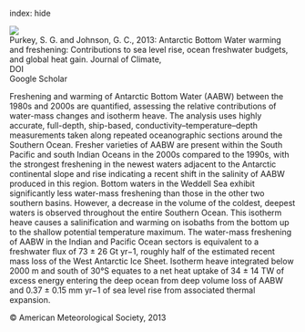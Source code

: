 index: hide

<div class="Citation">
    <div class="Citation-thumb CitationThumb-linked"  data-href="https://doi.org/10.1175/jcli-d-12-00834.1">
      <img src="https://static.claimspace.cloud/climate-study-static/refs/thumbs/3/Purkey_and_Johnson_2013-thumb.png" />
    </div>

  <div class="Citation-body">
    <div class="Citation-text">Purkey, S. G. and Johnson, G. C., 2013: Antarctic Bottom Water warming and freshening: Contributions to sea level rise, ocean freshwater budgets, and global heat gain. <span class="Article-journal">Journal of Climate, </span><span class="Article-volume"></span></div>
    <div class="Citation-links">
      <div class="CitationLink" data-href="https://doi.org/10.1175/jcli-d-12-00834.1">
        <div class="CitationLink-icon CitationLink-Doi"></div>
        <div class="CitationLink-text">DOI</div>
      </div>
      <div class="CitationLink" data-href="https://scholar.google.com/scholar?q=10.1175/jcli-d-12-00834.1">
        <div class="CitationLink-icon CitationLink-Scholar"></div>
        <div class="CitationLink-text">Google Scholar</div>
      </div>
    </div>
  </div>
</div>

Freshening and warming of Antarctic Bottom Water (AABW) between the 1980s and 2000s are quantified, assessing the relative contributions of water-mass changes and isotherm heave. The analysis uses highly accurate, full-depth, ship-based, conductivity–temperature–depth measurements taken along repeated oceanographic sections around the Southern Ocean. Fresher varieties of AABW are present within the South Pacific and south Indian Oceans in the 2000s compared to the 1990s, with the strongest freshening in the newest waters adjacent to the Antarctic continental slope and rise indicating a recent shift in the salinity of AABW produced in this region. Bottom waters in the Weddell Sea exhibit significantly less water-mass freshening than those in the other two southern basins. However, a decrease in the volume of the coldest, deepest waters is observed throughout the entire Southern Ocean. This isotherm heave causes a salinification and warming on isobaths from the bottom up to the shallow potential temperature maximum. The water-mass freshening of AABW in the Indian and Pacific Ocean sectors is equivalent to a freshwater flux of 73 ± 26 Gt yr−1, roughly half of the estimated recent mass loss of the West Antarctic Ice Sheet. Isotherm heave integrated below 2000 m and south of 30°S equates to a net heat uptake of 34 ± 14 TW of excess energy entering the deep ocean from deep volume loss of AABW and 0.37 ± 0.15 mm yr−1 of sea level rise from associated thermal expansion.

<div class="Citation-copy">
&copy; American Meteorological Society, 2013
</div>